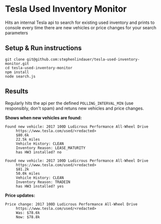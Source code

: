 # Tesla Used Inventory Monitor
Hits an internal Tesla api to search for existing used inventory and prints to console every time there are new vehicles or price changes for your search parameters


## Setup & Run instructions
```
git clone git@github.com:stephenlindauer/tesla-used-inventory-monitor.git
cd tesla-used-inventory-monitor
npm install
node search.js
```


## Results
Regularly hits the api per the defined `POLLING_INTERVAL_MIN` (use responsibly, don't spam) and retuns new vehicles and price changes.

**Shows when new vehicles are found:**
```
Found new vehicle: 2017 100D Ludicrous Performance All-Wheel Drive
	 https://www.tesla.com/used/<redacted>
	 $80.6k
	 22.5k miles
	 Vehicle History: CLEAN
	 Inventory Reason: LEASE_MATURITY
	 has HW3 installed? no

Found new vehicle: 2017 100D Ludicrous Performance All-Wheel Drive
	 https://www.tesla.com/used/<redacted>
	 $81.2k
	 50.0k miles
	 Vehicle History: CLEAN
	 Inventory Reason: TRADEIN
	 has HW3 installed? yes
```

**Price updates:**
```
Price change: 2017 100D Ludicrous Performance All-Wheel Drive
	 https://www.tesla.com/used/<redacted>
	 Was: $78.6k
	 Now: $78.8k
```
